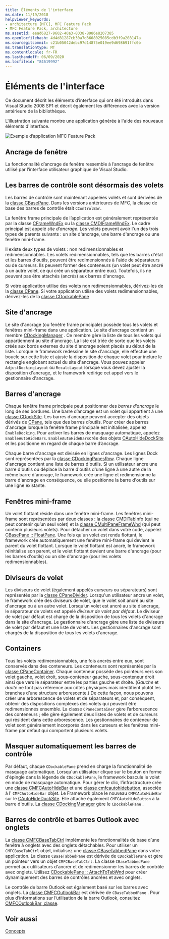 ```yaml
---
title: Éléments de l'interface
ms.date: 11/19/2018
helpviewer_keywords:
- architecture [MFC], MFC Feature Pack
- MFC Feature Pack, architecture
ms.assetid: eead6827-9602-40a3-8038-8986e8207385
ms.openlocfilehash: 4d4d81287cb30a7d3608025085cdb3f9a208147a
ms.sourcegitcommit: c21b05042debc97d14875e019ee9d698691ffc0b
ms.translationtype: MT
ms.contentlocale: fr-FR
ms.lasthandoff: 06/09/2020
ms.locfileid: "84619992"
---
```

# <a name="interface-elements"></a>Éléments de l'interface

Ce document décrit les éléments d’interface qui ont été introduits dans Visual Studio 2008 SP1 et décrit également les différences avec la version antérieure de la bibliothèque.

L'illustration suivante montre une application générée à l'aide des nouveaux éléments d'interface.

![Exemple d’application MFC Feature Pack](../mfc/media/mfc_featurepack.png "Exemple d’application MFC Feature Pack")

## <a name="window-docking"></a>Ancrage de fenêtre

La fonctionnalité d’ancrage de fenêtre ressemble à l’ancrage de fenêtre utilisé par l’interface utilisateur graphique de Visual Studio.

## <a name="control-bars-are-now-panes"></a>Les barres de contrôle sont désormais des volets

Les barres de contrôle sont maintenant appelées volets et sont dérivées de la [classe CBasePane](reference/cbasepane-class.md). Dans les versions antérieures de MFC, la classe de base des barres de contrôle était `CControlBar`.

La fenêtre frame principale de l’application est généralement représentée par la classe [CFrameWndEx](reference/cframewndex-class.md) ou la [classe CMDIFrameWndEx](reference/cmdiframewndex-class.md). Le cadre principal est appelé *site d’ancrage*. Les volets peuvent avoir l'un des trois types de parents suivants : un site d'ancrage, une barre d'ancrage ou une fenêtre mini-frame.

Il existe deux types de volets : non redimensionnables et redimensionnables. Les volets redimensionnables, tels que les barres d'état et les barres d'outils, peuvent être redimensionnés à l'aide de séparateurs ou de curseurs. Ils peuvent former des conteneurs (un volet peut être ancré à un autre volet, ce qui crée un séparateur entre eux). Toutefois, ils ne peuvent pas être attachés (ancrés) aux barres d'ancrage.

Si votre application utilise des volets non redimensionnables, dérivez-les de la [classe CPane](reference/cpane-class.md).  Si votre application utilise des volets redimensionnables, dérivez-les de la [classe CDockablePane](reference/cdockablepane-class.md)

## <a name="dock-site"></a>Site d'ancrage

Le site d'ancrage (ou fenêtre frame principale) possède tous les volets et fenêtres mini-frame dans une application. Le site d’ancrage contient un membre [CDockingManager](reference/cdockingmanager-class.md) . Ce membre gère la liste de tous les volets qui appartiennent au site d'ancrage. La liste est triée de sorte que les volets créés aux bords externes du site d'ancrage soient placés au début de la liste. Lorsque le framework redessine le site d'ancrage, elle effectue une boucle sur cette liste et ajuste la disposition de chaque volet pour inclure le rectangle englobant actuel du site d'ancrage. Vous pouvez appeler `AdjustDockingLayout` ou `RecalcLayout` lorsque vous devez ajuster la disposition d'ancrage, et le framework redirige cet appel vers le gestionnaire d'ancrage.

## <a name="dock-bars"></a>Barres d'ancrage

Chaque fenêtre frame principale peut positionner des *barres d’ancrage* le long de ses bordures. Une barre d’ancrage est un volet qui appartient à une [classe CDockSite](reference/cdocksite-class.md). Les barres d’ancrage peuvent accepter des objets dérivés de [CPane](reference/cpane-class.md), tels que des barres d’outils. Pour créer des barres d'ancrage lorsque la fenêtre frame principale est initialisée, appelez `EnableDocking`. Pour activer les barres de masquage automatique, appelez `EnableAutoHideBars`. `EnableAutoHideBars`crée des objets [CAutoHideDockSite](reference/cautohidedocksite-class.md) et les positionne en regard de chaque barre d’ancrage.

Chaque barre d'ancrage est divisée en lignes d'ancrage. Les lignes Dock sont représentées par la [classe CDockingPanesRow](reference/cdockingpanesrow-class.md). Chaque ligne d'ancrage contient une liste de barres d'outils. Si un utilisateur ancre une barre d'outils ou déplace la barre d'outils d'une ligne à une autre de la même barre d'ancrage, le framework crée une ligne et redimensionne la barre d'ancrage en conséquence, ou elle positionne la barre d'outils sur une ligne existante.

## <a name="mini-frame-windows"></a>Fenêtres mini-frame

Un volet flottant réside dans une fenêtre mini-frame. Les fenêtres mini-frame sont représentées par deux classes : la [classe CMDITabInfo](reference/cmditabinfo-class.md) (qui ne peut contenir qu’un seul volet) et la [classe CMultiPaneFrameWnd](reference/cmultipaneframewnd-class.md) (qui peut contenir plusieurs volets). Pour détacher un volet dans votre code, appelez [CBasePane :: FloatPane](reference/cbasepane-class.md#floatpane). Une fois qu'un volet est rendu flottant, le framework crée automatiquement une fenêtre mini-frame qui devient le parent du volet flottant. Lorsque le volet flottant est ancré, le framework réinitialise son parent, et le volet flottant devient une barre d'ancrage (pour les barres d'outils) ou un site d'ancrage (pour les volets redimensionnables).

## <a name="pane-dividers"></a>Diviseurs de volet

Les diviseurs de volet (également appelés curseurs ou séparateurs) sont représentés par la [classe CPaneDivider](reference/cpanedivider-class.md). Lorsqu'un utilisateur ancre un volet, le framework crée des diviseurs de volet, que le volet soit ancré au site d'ancrage ou à un autre volet. Lorsqu’un volet est ancré au site d’ancrage, le séparateur de volets est appelé *diviseur de volet par défaut*. Le diviseur de volet par défaut est chargé de la disposition de tous les volets d'ancrage dans le site d'ancrage. Le gestionnaire d'ancrage gère une liste de diviseurs de volet par défaut et une liste de volets. Les gestionnaires d'ancrage sont chargés de la disposition de tous les volets d'ancrage.

## <a name="containers"></a>Containers

Tous les volets redimensionnables, une fois ancrés entre eux, sont conservés dans des conteneurs. Les conteneurs sont représentés par la [classe CPaneContainer](reference/cpanecontainer-class.md). Chaque conteneur possède des pointeurs vers son volet gauche, volet droit, sous-conteneur gauche, sous-conteneur droit ainsi que vers le séparateur entre les parties gauche et droite. (*Gauche* et *droite* ne font pas référence aux côtés physiques mais identifient plutôt les branches d’une structure arborescente.) De cette façon, nous pouvons créer une arborescence de volets et de séparateurs et, par conséquent, obtenir des dispositions complexes des volets qui peuvent être redimensionnés ensemble. La classe `CPaneContainer` gère l’arborescence des conteneurs ; elle gère également deux listes de volets et de curseurs qui résident dans cette arborescence. Les gestionnaires de conteneur de volet sont généralement incorporés dans les curseurs et les fenêtres mini-frame par défaut qui comportent plusieurs volets.

## <a name="auto-hide-control-bars"></a>Masquer automatiquement les barres de contrôle

Par défaut, chaque `CDockablePane` prend en charge la fonctionnalité de masquage automatique. Lorsqu'un utilisateur clique sur le bouton en forme d'épingle dans la légende de `CDockablePane`, le framework bascule le volet en mode de masquage automatique. Pour gérer le clic, l’infrastructure crée une [classe CMFCAutoHideBar](reference/cmfcautohidebar-class.md) et une [classe cmfcautohidebutton,](reference/cmfcautohidebutton-class.md) associée à l' `CMFCAutoHideBar` objet. Le Framework place le nouveau `CMFCAutoHideBar` sur le [CAutoHideDockSite](reference/cautohidedocksite-class.md). Elle attache également `CMFCAutoHideButton` à la barre d'outils. La [classe CDockingManager](reference/cdockingmanager-class.md) gère le `CDockablePane` .

## <a name="tabbed-control-bars-and-outlook-bars"></a>Barres de contrôle et barres Outlook avec onglets

La [classe CMFCBaseTabCtrl](reference/cmfcbasetabctrl-class.md) implémente les fonctionnalités de base d’une fenêtre à onglets avec des onglets détachables. Pour utiliser un `CMFCBaseTabCtrl` objet, initialisez une [classe CBaseTabbedPane](reference/cbasetabbedpane-class.md) dans votre application. La classe `CBaseTabbedPane` est dérivée de `CDockablePane` et gère un pointeur vers un objet `CMFCBaseTabCtrl`. La classe `CBaseTabbedPane` permet aux utilisateurs d'ancrer et de redimensionner les barres de contrôle avec onglets. Utilisez [CDockablePane :: AttachToTabWnd](reference/cdockablepane-class.md#attachtotabwnd) pour créer dynamiquement des barres de contrôles ancrées et avec onglets.

Le contrôle de barre Outlook est également basé sur les barres avec onglets. La [classe CMFCOutlookBar](reference/cmfcoutlookbar-class.md) est dérivée de `CBaseTabbedPane` . Pour plus d’informations sur l’utilisation de la barre Outlook, consultez [CMFCOutlookBar, classe](reference/cmfcoutlookbar-class.md).

## <a name="see-also"></a>Voir aussi

[Concepts](mfc-concepts.md)
